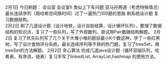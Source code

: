 2月1日 今日刷题： 会议室 会议室II 类似上下车问题 亚马孙两道（考虑特殊情况） 最长连续序列（用哈希空间换时间）过了一遍热门100题的思路 刷系统设计题 复习数据结构。   
2月2日 刷了几道设计题（设计地铁，设计自助结算，设计循环队列），整理了数据结构的知识点，复习了一些队列，写了外观数列，尝试用Pair数据结构解题。
2月2日 复习了优先队列写了几个关于大堆小堆的题目最小K个数这种，学了一些红黑树，写了设计食物评分系统，最长连续序列等不熟的热门题，复习了treeSet，用treeSet的方法解题。
2月2日 贪心算法 完成几道java设计题（循环双端队列，哈希表，有序流，链表）复习手写了linkedList, ArrayList,hashmap 的使用方法。
